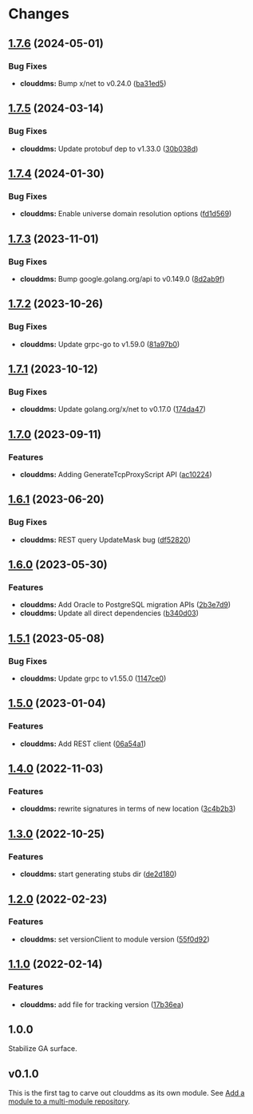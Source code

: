 # Changes

## [1.7.6](https://github.com/googleapis/google-cloud-go/compare/clouddms/v1.7.5...clouddms/v1.7.6) (2024-05-01)


### Bug Fixes

* **clouddms:** Bump x/net to v0.24.0 ([ba31ed5](https://github.com/googleapis/google-cloud-go/commit/ba31ed5fda2c9664f2e1cf972469295e63deb5b4))

## [1.7.5](https://github.com/googleapis/google-cloud-go/compare/clouddms/v1.7.4...clouddms/v1.7.5) (2024-03-14)


### Bug Fixes

* **clouddms:** Update protobuf dep to v1.33.0 ([30b038d](https://github.com/googleapis/google-cloud-go/commit/30b038d8cac0b8cd5dd4761c87f3f298760dd33a))

## [1.7.4](https://github.com/googleapis/google-cloud-go/compare/clouddms/v1.7.3...clouddms/v1.7.4) (2024-01-30)


### Bug Fixes

* **clouddms:** Enable universe domain resolution options ([fd1d569](https://github.com/googleapis/google-cloud-go/commit/fd1d56930fa8a747be35a224611f4797b8aeb698))

## [1.7.3](https://github.com/googleapis/google-cloud-go/compare/clouddms/v1.7.2...clouddms/v1.7.3) (2023-11-01)


### Bug Fixes

* **clouddms:** Bump google.golang.org/api to v0.149.0 ([8d2ab9f](https://github.com/googleapis/google-cloud-go/commit/8d2ab9f320a86c1c0fab90513fc05861561d0880))

## [1.7.2](https://github.com/googleapis/google-cloud-go/compare/clouddms/v1.7.1...clouddms/v1.7.2) (2023-10-26)


### Bug Fixes

* **clouddms:** Update grpc-go to v1.59.0 ([81a97b0](https://github.com/googleapis/google-cloud-go/commit/81a97b06cb28b25432e4ece595c55a9857e960b7))

## [1.7.1](https://github.com/googleapis/google-cloud-go/compare/clouddms/v1.7.0...clouddms/v1.7.1) (2023-10-12)


### Bug Fixes

* **clouddms:** Update golang.org/x/net to v0.17.0 ([174da47](https://github.com/googleapis/google-cloud-go/commit/174da47254fefb12921bbfc65b7829a453af6f5d))

## [1.7.0](https://github.com/googleapis/google-cloud-go/compare/clouddms/v1.6.1...clouddms/v1.7.0) (2023-09-11)


### Features

* **clouddms:** Adding GenerateTcpProxyScript API ([ac10224](https://github.com/googleapis/google-cloud-go/commit/ac102249403e6c1604bff7c537343645c950ae13))

## [1.6.1](https://github.com/googleapis/google-cloud-go/compare/clouddms/v1.6.0...clouddms/v1.6.1) (2023-06-20)


### Bug Fixes

* **clouddms:** REST query UpdateMask bug ([df52820](https://github.com/googleapis/google-cloud-go/commit/df52820b0e7721954809a8aa8700b93c5662dc9b))

## [1.6.0](https://github.com/googleapis/google-cloud-go/compare/clouddms/v1.5.1...clouddms/v1.6.0) (2023-05-30)


### Features

* **clouddms:** Add Oracle to PostgreSQL migration APIs ([2b3e7d9](https://github.com/googleapis/google-cloud-go/commit/2b3e7d9af7d2f500e736e3db77487127cb44ca23))
* **clouddms:** Update all direct dependencies ([b340d03](https://github.com/googleapis/google-cloud-go/commit/b340d030f2b52a4ce48846ce63984b28583abde6))

## [1.5.1](https://github.com/googleapis/google-cloud-go/compare/clouddms/v1.5.0...clouddms/v1.5.1) (2023-05-08)


### Bug Fixes

* **clouddms:** Update grpc to v1.55.0 ([1147ce0](https://github.com/googleapis/google-cloud-go/commit/1147ce02a990276ca4f8ab7a1ab65c14da4450ef))

## [1.5.0](https://github.com/googleapis/google-cloud-go/compare/clouddms/v1.4.0...clouddms/v1.5.0) (2023-01-04)


### Features

* **clouddms:** Add REST client ([06a54a1](https://github.com/googleapis/google-cloud-go/commit/06a54a16a5866cce966547c51e203b9e09a25bc0))

## [1.4.0](https://github.com/googleapis/google-cloud-go/compare/clouddms/v1.3.0...clouddms/v1.4.0) (2022-11-03)


### Features

* **clouddms:** rewrite signatures in terms of new location ([3c4b2b3](https://github.com/googleapis/google-cloud-go/commit/3c4b2b34565795537aac1661e6af2442437e34ad))

## [1.3.0](https://github.com/googleapis/google-cloud-go/compare/clouddms/v1.2.0...clouddms/v1.3.0) (2022-10-25)


### Features

* **clouddms:** start generating stubs dir ([de2d180](https://github.com/googleapis/google-cloud-go/commit/de2d18066dc613b72f6f8db93ca60146dabcfdcc))

## [1.2.0](https://github.com/googleapis/google-cloud-go/compare/clouddms/v1.1.0...clouddms/v1.2.0) (2022-02-23)


### Features

* **clouddms:** set versionClient to module version ([55f0d92](https://github.com/googleapis/google-cloud-go/commit/55f0d92bf112f14b024b4ab0076c9875a17423c9))

## [1.1.0](https://github.com/googleapis/google-cloud-go/compare/clouddms/v1.0.0...clouddms/v1.1.0) (2022-02-14)


### Features

* **clouddms:** add file for tracking version ([17b36ea](https://github.com/googleapis/google-cloud-go/commit/17b36ead42a96b1a01105122074e65164357519e))

## 1.0.0

Stabilize GA surface.

## v0.1.0

This is the first tag to carve out clouddms as its own module. See
[Add a module to a multi-module repository](https://github.com/golang/go/wiki/Modules#is-it-possible-to-add-a-module-to-a-multi-module-repository).

